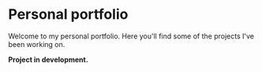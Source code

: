 # Personal portfolio

Welcome to my personal portfolio. Here you'll find some of the projects I've been working on.

**Project in development.**